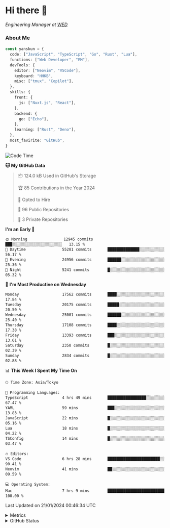 # Hi there&nbsp;:wave:

<!-- ![Alt text](https://spotify-recently-played-readme.vercel.app/api?user=31kynbuubkiu3r4qh4hjuaglhfay) -->

_Engineering Manager at [WED](https://github.com/wedinc)_

### About Me

```ts
const yanskun = {
  code: ["JavaScript", "TypeScript", "Go", "Rust", "Lua"],
  functions: ["Web Developer", "EM"],
  devTools: {
    editor: ["Neovim", "VSCode"],
    keyboard: "HHKB",
    misc: ["tmux", "Copilot"],
  },
  skills: {
    front: {
      js: ["Nuxt.js", "React"],
    },
    backend: {
      go: ["Echo"],
    },
    learning: ["Rust", "Deno"],
  },
  most_favirite: "GitHub",
}
```

<!--START_SECTION:waka-->
![Code Time](http://img.shields.io/badge/Code%20Time-655%20hrs%203%20mins-blue)

**🐱 My GitHub Data** 

> 📦 124.0 kB Used in GitHub's Storage 
 > 
> 🏆 85 Contributions in the Year 2024
 > 
> 💼 Opted to Hire
 > 
> 📜 96 Public Repositories 
 > 
> 🔑 3 Private Repositories 
 > 
**I'm an Early 🐤** 

```text
🌞 Morning                12945 commits       ███░░░░░░░░░░░░░░░░░░░░░░   13.15 % 
🌆 Daytime                55281 commits       ██████████████░░░░░░░░░░░   56.17 % 
🌃 Evening                24956 commits       ██████░░░░░░░░░░░░░░░░░░░   25.36 % 
🌙 Night                  5241 commits        █░░░░░░░░░░░░░░░░░░░░░░░░   05.32 % 
```
📅 **I'm Most Productive on Wednesday** 

```text
Monday                   17562 commits       ████░░░░░░░░░░░░░░░░░░░░░   17.84 % 
Tuesday                  20175 commits       █████░░░░░░░░░░░░░░░░░░░░   20.50 % 
Wednesday                25001 commits       ██████░░░░░░░░░░░░░░░░░░░   25.40 % 
Thursday                 17108 commits       ████░░░░░░░░░░░░░░░░░░░░░   17.38 % 
Friday                   13393 commits       ███░░░░░░░░░░░░░░░░░░░░░░   13.61 % 
Saturday                 2350 commits        █░░░░░░░░░░░░░░░░░░░░░░░░   02.39 % 
Sunday                   2834 commits        █░░░░░░░░░░░░░░░░░░░░░░░░   02.88 % 
```


📊 **This Week I Spent My Time On** 

```text
🕑︎ Time Zone: Asia/Tokyo

💬 Programming Languages: 
TypeScript               4 hrs 49 mins       █████████████████░░░░░░░░   67.47 % 
YAML                     59 mins             ███░░░░░░░░░░░░░░░░░░░░░░   13.83 % 
JavaScript               22 mins             █░░░░░░░░░░░░░░░░░░░░░░░░   05.16 % 
Lua                      18 mins             █░░░░░░░░░░░░░░░░░░░░░░░░   04.22 % 
TSConfig                 14 mins             █░░░░░░░░░░░░░░░░░░░░░░░░   03.47 % 

🔥 Editors: 
VS Code                  6 hrs 28 mins       ███████████████████████░░   90.41 % 
Neovim                   41 mins             ██░░░░░░░░░░░░░░░░░░░░░░░   09.59 % 

💻 Operating System: 
Mac                      7 hrs 9 mins        █████████████████████████   100.00 % 
```


 Last Updated on 21/01/2024 00:46:34 UTC
<!--END_SECTION:waka-->

<details>
  <summary>Metrics</summary>
  <img src="https://github.com/yanskun/yanskun/blob/main/github-metrics.svg" alt="Metrics">
</details>

<details>
  <summary>GitHub Status</summary>
  <picture>
    <source media="(prefers-color-scheme: dark)" srcset="https://raw.githubusercontent.com/yanskun/yanskun/master/profile-summary-card-output/nord_dark/0-profile-details.svg">
   <img src="https://raw.githubusercontent.com/yanskun/yanskun/master/profile-summary-card-output/default/0-profile-details.svg">
  </picture>
  <br>
  <picture>
    <source media="(prefers-color-scheme: dark)" srcset="https://raw.githubusercontent.com/yanskun/yanskun/master/profile-summary-card-output/nord_dark/1-repos-per-language.svg">
   <img src="https://raw.githubusercontent.com/yanskun/yanskun/master/profile-summary-card-output/default/1-repos-per-language.svg">
  </picture>
  <picture>
    <source media="(prefers-color-scheme: dark)" srcset="https://raw.githubusercontent.com/yanskun/yanskun/master/profile-summary-card-output/nord_dark/2-most-commit-language.svg">
   <img src="https://raw.githubusercontent.com/yanskun/yanskun/master/profile-summary-card-output/default/2-most-commit-language.svg">
  </picture>
  <br>
  <picture>
    <source media="(prefers-color-scheme: dark)" srcset="https://raw.githubusercontent.com/yanskun/yanskun/master/profile-summary-card-output/nord_dark/3-stats.svg">
   <img src="https://raw.githubusercontent.com/yanskun/yanskun/master/profile-summary-card-output/default/3-stats.svg">
  </picture>
  <picture>
    <source media="(prefers-color-scheme: dark)" srcset="https://raw.githubusercontent.com/yanskun/yanskun/master/profile-summary-card-output/nord_dark/4-productive-time.svg">
   <img src="https://raw.githubusercontent.com/yanskun/yanskun/master/profile-summary-card-output/default/4-productive-time.svg">
  </picture>
</details>
